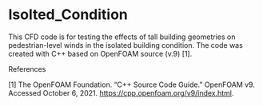 # Isolted_Condition
This CFD code is for testing the effects of tall building geometries on pedestrian-level winds in the isolated building condition. The code was created with C++ based on OpenFOAM source (v.9) [1].

References

[1] The OpenFOAM Foundation. “C++ Source Code Guide.” OpenFOAM v9. Accessed October 6, 2021.
https://cpp.openfoam.org/v9/index.html.
